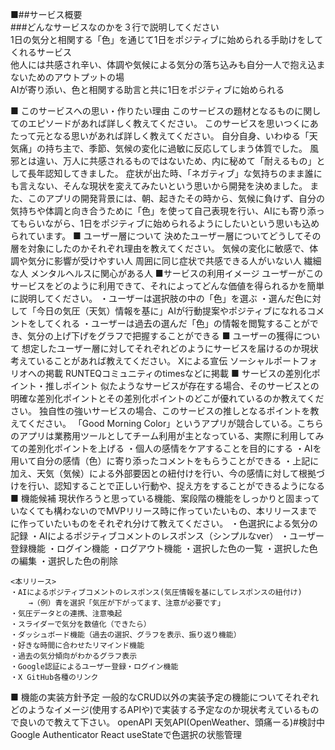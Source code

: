 ■##サービス概要<br>
###どんなサービスなのかを３行で説明してください<br>
	1日の気分と相関する「色」を通じて1日をポジティブに始められる手助けをしてくれるサービス<br>
	他人には共感され辛い、体調や気候による気分の落ち込みも自分一人で抱え込まないためのアウトプットの場<br>
	AIが寄り添い、色と相関する助言と共に1日をポジティブに始められる<br>

■ このサービスへの思い・作りたい理由
このサービスの題材となるものに関してのエピソードがあれば詳しく教えてください。
このサービスを思いつくにあたって元となる思いがあれば詳しく教えてください。
	自分自身、いわゆる「天気痛」の持ち主で、季節、気候の変化に過敏に反応してしまう体質でした。
	風邪とは違い、万人に共感されるものではないため、内に秘めて「耐えるもの」として長年認知してきました。
	症状が出た時、「ネガティブ」な気持ちのまま誰にも言えない、そんな現状を変えてみたいという思いから開発を決めました。
	また、このアプリの開発背景には、朝、起きたその時から、気候に負けず、自分の気持ちや体調と向き合うために「色」を使って自己表現を行い、AIにも寄り添ってもらいながら、1日をポジティブに始められるようにしたいという思いも込められています。
■ ユーザー層について
決めたユーザー層についてどうしてその層を対象にしたのかそれぞれ理由を教えてください。
	気候の変化に敏感で、体調や気分に影響が受けやすい人
	周囲に同じ症状で共感できる人がいない人
	繊細な人
	メンタルヘルスに関心がある人
■サービスの利用イメージ
ユーザーがこのサービスをどのように利用できて、それによってどんな価値を得られるかを簡単に説明してください。
	・ユーザーは選択肢の中の「色」を選ぶ
	・選んだ色に対して「今日の気圧（天気）情報を基に」AIが行動提案やポジティブになれるコメントをしてくれる
	・ユーザーは過去の選んだ「色」の情報を閲覧することができ、気分の上げ下げをグラフで把握することができる
■ ユーザーの獲得について
想定したユーザー層に対してそれぞれどのようにサービスを届けるのか現状考えていることがあれば教えてください。
	Xによる宣伝
	ソーシャルポートフォリオへの掲載
	RUNTEQコミュニティのtimesなどに掲載
■ サービスの差別化ポイント・推しポイント
似たようなサービスが存在する場合、そのサービスとの明確な差別化ポイントとその差別化ポイントのどこが優れているのか教えてください。
独自性の強いサービスの場合、このサービスの推しとなるポイントを教えてください。
	「Good Morning Color」というアプリが競合している。こちらのアプリは業務用ツールとしてチーム利用が主となっている、実際に利用してみての差別化ポイントを上げる
	・個人の感情をケアすることを目的にする
	・AIを用いて自分の感情（色）に寄り添ったコメントをもらうことができる
	・上記に加え、天気（気候）による外部要因との紐付けを行い、今の感情に対して根拠づけを行い、認知することで正しい行動や、捉え方をすることができるようになる
■ 機能候補
現状作ろうと思っている機能、案段階の機能をしっかりと固まっていなくても構わないのでMVPリリース時に作っていたいもの、本リリースまでに作っていたいものをそれぞれ分けて教えてください。
	<MVP>
	・色選択による気分の記録
	・AIによるポジティブコメントのレスポンス（シンプルなver）
	・ユーザー登録機能
	・ログイン機能
	・ログアウト機能
	・選択した色の一覧
	・選択した色の編集
	・選択した色の削除

	<本リリース>
	・AIによるポジティブコメントのレスポンス(気圧情報を基にしてレスポンスの紐付け)
		→（例）青を選択「気圧が下がってます、注意が必要です」
	・気圧データとの連携、注意喚起
	・スライダーで気分を数値化（できたら）
	・ダッシュボード機能（過去の選択、グラフを表示、振り返り機能）
	・好きな時間に合わせたリマインド機能
	・過去の気分傾向がわかるグラフ表示
	・Google認証によるユーザー登録・ログイン機能
	・X GitHub各種のリンク
■ 機能の実装方針予定
一般的なCRUD以外の実装予定の機能についてそれぞれどのようなイメージ(使用するAPIや)で実装する予定なのか現状考えているもので良いので教えて下さい。
openAPI
天気API(OpenWeather、頭痛ーる)#検討中
Google Authenticator
React useStateで色選択の状態管理
